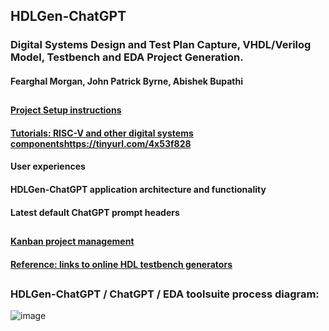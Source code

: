 
## 
## HDLGen-ChatGPT 
### Digital Systems Design and Test Plan Capture, VHDL/Verilog Model, Testbench and EDA Project Generation.
#### Fearghal Morgan, John Patrick Byrne, Abishek Bupathi
##
#### [Project Setup instructions](https://tinyurl.com/34srhxjw)
#### [Tutorials: RISC-V and other digital systems componentshttps://tinyurl.com/4x53f828](https://tinyurl.com/zbjxa9fz)
#### User experiences
#### HDLGen-ChatGPT application architecture and functionality
#### Latest default ChatGPT prompt headers
##
#### [Kanban project management](https://github.com/users/abishek-bupathi/projects/1)
#### [Reference: links to online HDL testbench generators]([https://tinyurl.com/zbjxa9fz](https://vicicourse.s3.eu-west-1.amazonaws.com/HDLGen/Online+HDL+Generator+Examples.pdf))
##
### HDLGen-ChatGPT / ChatGPT / EDA toolsuite process diagram:
![image](https://vicicourse.s3.eu-west-1.amazonaws.com/HDLGen/HDLGen_ChatGPT_DetailedProcessDiagram.png)

